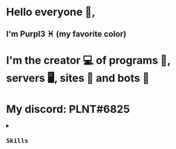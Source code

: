 # Hello everyone 👋, 
## I'm Purpl3 ♓️ (my favorite color)
# I'm the creator 💻 of programs 🧩, servers 🖥, sites 📡 and bots 🤖
# My discord: PLNT#6825

<p align="center">
   <details>
      <summary>
         <kbd><h3>Skills</h3><kbd>
      </summary>
           <h3>Python
             <br>
             Java
             <br>
             HTML CSS JS
      </details>
</h3>
</p>
